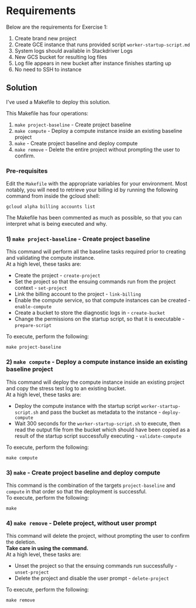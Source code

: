 # Requirements #

Below are the requirements for Exercise 1:
 
1) Create brand new project
2) Create GCE instance that runs provided script `worker-startup-script.md`
3) System logs should available in Stackdriver Logs
4) New GCS bucket for resulting log files
5) Log file appears in new bucket after instance finishes starting up
6) No need to SSH to instance

## Solution 

I've used a Makefile to deploy this solution. 

This Makefile has four operations:

1) `make project-baseline` - Create project baseline
2) `make compute` - Deploy a compute instance inside an existing baseline project
3) `make` - Create project baseline and deploy compute
4) `make remove` - Delete the entire project without prompting the user to confirm.

### Pre-requisites

Edit the `Makefile` with the appropriate variables for your environment. Most notably, you will need to retrieve your billing id by running the following command from inside the gcloud shell:

```gcloud
gcloud alpha billing accounts list
```

The Makefile has been commented as much as possible, so that you can interpret what is being executed and why.


### 1) `make project-baseline` - Create project baseline

This command will perform all the baseline tasks required prior to creating and validating the compute instance.  
At a high level, these tasks are:

- Create the project - `create-project`
- Set the project so that the ensuing commands run from the project context - `set-project`
- Link the billing account to the project - `link-billing`
- Enable the compute service, so that compute instances can be created - `enable-compute`
- Create a bucket to store the diagnostic logs in - `create-bucket`
- Change the permissions on the startup script, so that it is executable - `prepare-script`

To execute, perform the following:

```console
make project-baseline
```

### 2) `make compute` - Deploy a compute instance inside an existing baseline project

This command will deploy the compute instance inside an existing project and copy the stress test log to an existing bucket.  
At a high level, these tasks are:

- Deploy the compute instance with the startup script `worker-startup-script.sh` and pass the bucket as metadata to the instance - `deploy-compute`
- Wait 300 seconds for the `worker-startup-script.sh` to execute, then read the output file from the bucket which should have been copied as a result of the startup script successfully executing - `validate-compute`

To execute, perform the following:

```console
make compute
```

### 3) `make` - Create project baseline and deploy compute

This command is the combination of the targets `project-baseline` and `compute` in that order so that the deployment is successful.  
To execute, perform the following:

```console
make 
```

### 4) `make remove` - Delete project, without user prompt

This command will delete the project, without prompting the user to confirm the deletion.  
**Take care in using the command.**  
At a high level, these tasks are:

- Unset the project so that the ensuing commands run successfully - `unset-project`
- Delete the project and disable the user prompt - `delete-project`

To execute, perform the following:

```console
make remove
```
